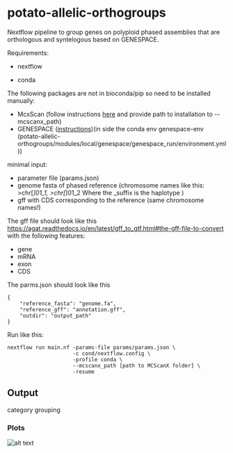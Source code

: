# potato-allelic-orthogroups

Nextflow pipeline to group genes on polyploid phased assemblies that are orthologous and syntelogous based on GENESPACE.

Requirements:

- nextflow

- conda

The following packages are not in bioconda/pip so need to be installed manually:
- McxScan (follow instructions [here](/scratch/nadjafn/potato-allelic-orthogroups/modules/local/genespace/genespace_run/environment.yml) and provide path to installation to --mcscanx_path)
- GENESPACE ([instructions](https://github.com/jtlovell/GENESPACE?tab=readme-ov-file#2-software-installation))(in side the conda env genespace-env (potato-allelic-orthogroups/modules/local/genespace/genespace_run/environment.yml))

minimal input:
- parameter file (params.json)
- genome fasta of phased reference (chromosome names like this: >chr[_]01_1, >chr[_]01_2 Where the _suffix is the haplotype )
- gff with CDS corresponding to the reference (same chromosome names!)

The gff file should look like this https://agat.readthedocs.io/en/latest/gff_to_gtf.html#the-gff-file-to-convert
with the following features:

- gene
- mRNA
- exon
- CDS

The parms.json should look like this
```
{
    "reference_fasta": "genome.fa",
    "reference_gff": "annotation.gff",
    "outdir": "output_path"
}
```

Run like this:
```
nextflow run main.nf -params-file params/params.json \
                     -c cond/nextflow.config \
                     -profile conda \
                     --mcscanx_path [path to MCScanX folder] \
                     -resume
```






## Output

category grouping


### Plots

![alt text](/scratch/nadjafn/potato-allelic-orthogroups/output_desiree_liftoff/03_GENESPACE/De_v1.unitato_liftoff_haplotap_genespace_pie_chart.svg)




